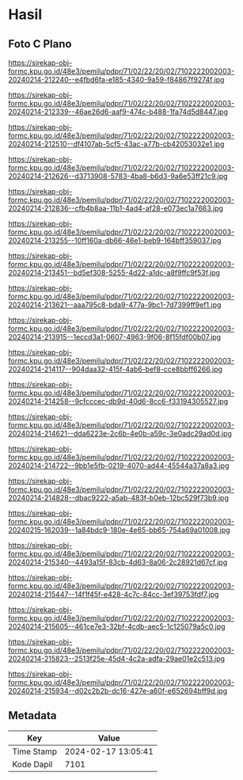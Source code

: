 # Hasil

## Foto C Plano

https://sirekap-obj-formc.kpu.go.id/48e3/pemilu/pdpr/71/02/22/20/02/7102222002003-20240214-212240--e4fbd6fa-e185-4340-9a59-f84867f9274f.jpg

https://sirekap-obj-formc.kpu.go.id/48e3/pemilu/pdpr/71/02/22/20/02/7102222002003-20240214-212339--46ae26d6-aaf9-474c-b488-1fa74d5d8447.jpg

https://sirekap-obj-formc.kpu.go.id/48e3/pemilu/pdpr/71/02/22/20/02/7102222002003-20240214-212510--df4107ab-5cf5-43ac-a77b-cb42053032e1.jpg

https://sirekap-obj-formc.kpu.go.id/48e3/pemilu/pdpr/71/02/22/20/02/7102222002003-20240214-212626--d3713908-5783-4ba8-b6d3-9a6e53ff21c9.jpg

https://sirekap-obj-formc.kpu.go.id/48e3/pemilu/pdpr/71/02/22/20/02/7102222002003-20240214-212836--cfb4b8aa-11b1-4ad4-af28-e073ec1a7663.jpg

https://sirekap-obj-formc.kpu.go.id/48e3/pemilu/pdpr/71/02/22/20/02/7102222002003-20240214-213255--10ff160a-db66-46e1-beb9-164bff359037.jpg

https://sirekap-obj-formc.kpu.go.id/48e3/pemilu/pdpr/71/02/22/20/02/7102222002003-20240214-213451--bd5ef308-5255-4d22-a1dc-a8f9ffc9f53f.jpg

https://sirekap-obj-formc.kpu.go.id/48e3/pemilu/pdpr/71/02/22/20/02/7102222002003-20240214-213621--aaa795c8-bda9-477a-9bc1-7d7399ff9ef1.jpg

https://sirekap-obj-formc.kpu.go.id/48e3/pemilu/pdpr/71/02/22/20/02/7102222002003-20240214-213915--1eccd3a1-0607-4963-9f06-8f15fdf00b07.jpg

https://sirekap-obj-formc.kpu.go.id/48e3/pemilu/pdpr/71/02/22/20/02/7102222002003-20240214-214117--904daa32-415f-4ab6-bef8-cce8bbff6266.jpg

https://sirekap-obj-formc.kpu.go.id/48e3/pemilu/pdpr/71/02/22/20/02/7102222002003-20240214-214258--9cfcccec-db9d-40d6-8cc6-f33194305527.jpg

https://sirekap-obj-formc.kpu.go.id/48e3/pemilu/pdpr/71/02/22/20/02/7102222002003-20240214-214621--dda6223e-2c6b-4e0b-a59c-3e0adc29ad0d.jpg

https://sirekap-obj-formc.kpu.go.id/48e3/pemilu/pdpr/71/02/22/20/02/7102222002003-20240214-214722--9bb1e5fb-0219-4070-ad44-45544a37a8a3.jpg

https://sirekap-obj-formc.kpu.go.id/48e3/pemilu/pdpr/71/02/22/20/02/7102222002003-20240214-214828--dbac9222-a5ab-483f-b0eb-12bc529f73b9.jpg

https://sirekap-obj-formc.kpu.go.id/48e3/pemilu/pdpr/71/02/22/20/02/7102222002003-20240215-162039--1a84bdc9-180e-4e65-bb65-754a69a01008.jpg

https://sirekap-obj-formc.kpu.go.id/48e3/pemilu/pdpr/71/02/22/20/02/7102222002003-20240214-215340--4493a15f-83cb-4d63-8a06-2c28921d67cf.jpg

https://sirekap-obj-formc.kpu.go.id/48e3/pemilu/pdpr/71/02/22/20/02/7102222002003-20240214-215447--14f1f45f-e428-4c7c-84cc-3ef39753fdf7.jpg

https://sirekap-obj-formc.kpu.go.id/48e3/pemilu/pdpr/71/02/22/20/02/7102222002003-20240214-215605--461ce7e3-32bf-4cdb-aec5-1c125079a5c0.jpg

https://sirekap-obj-formc.kpu.go.id/48e3/pemilu/pdpr/71/02/22/20/02/7102222002003-20240214-215823--2513f25e-45d4-4c2a-adfa-29ae01e2c513.jpg

https://sirekap-obj-formc.kpu.go.id/48e3/pemilu/pdpr/71/02/22/20/02/7102222002003-20240214-215934--d02c2b2b-dc16-427e-a60f-e652694bff9d.jpg


## Metadata

| Key        | Value               |
| ---------- | ------------------- |
| Time Stamp | 2024-02-17 13:05:41 |
| Kode Dapil | 7101                |



